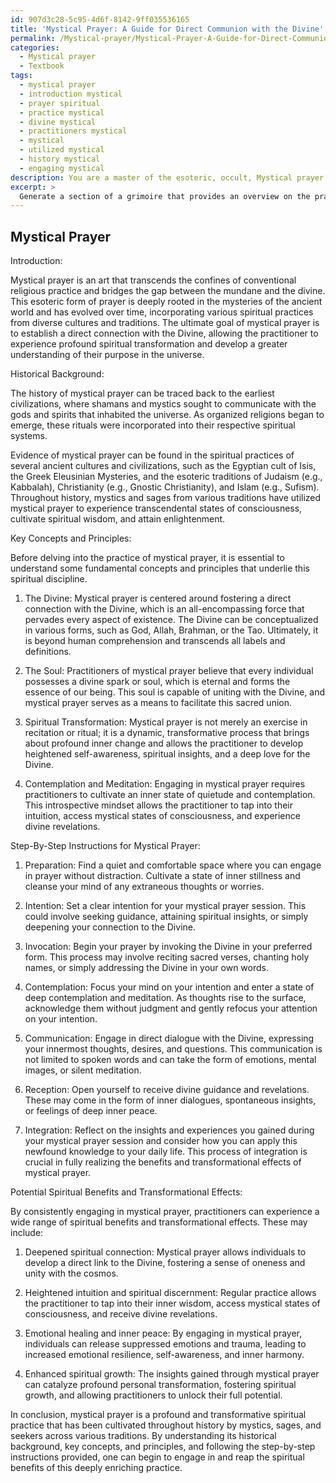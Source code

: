 ```yaml
---
id: 907d3c28-5c95-4d6f-8142-9ff035536165
title: 'Mystical Prayer: A Guide for Direct Communion with the Divine'
permalink: /Mystical-prayer/Mystical-Prayer-A-Guide-for-Direct-Communion-with-the-Divine/
categories:
  - Mystical prayer
  - Textbook
tags:
  - mystical prayer
  - introduction mystical
  - prayer spiritual
  - practice mystical
  - divine mystical
  - practitioners mystical
  - mystical
  - utilized mystical
  - history mystical
  - engaging mystical
description: You are a master of the esoteric, occult, Mystical prayer and education, you have written many textbooks on the subject in ways that provide students with rich and deep understanding of the subject. You are being asked to write textbook-like sections on a topic and you do it with full context, explainability, and reliability in accuracy to the true facts of the topic at hand, in a textbook style that a student would easily be able to learn from, in a rich, engaging, and contextual way. Always include relevant context (such as formulas and history), related concepts, and in a way that someone can gain deep insights from.
excerpt: > 
  Generate a section of a grimoire that provides an overview on the practice of Mystical prayer. Include information on its historical background, the key concepts and principles one must understand, and step-by-step instructions on how to engage in Mystical prayer effectively. Additionally, highlight the potential spiritual benefits and transformational effects that can be experienced by the practitioner of this occult art.
---
```


## Mystical Prayer

Introduction:

Mystical prayer is an art that transcends the confines of conventional religious practice and bridges the gap between the mundane and the divine. This esoteric form of prayer is deeply rooted in the mysteries of the ancient world and has evolved over time, incorporating various spiritual practices from diverse cultures and traditions. The ultimate goal of mystical prayer is to establish a direct connection with the Divine, allowing the practitioner to experience profound spiritual transformation and develop a greater understanding of their purpose in the universe.

Historical Background:

The history of mystical prayer can be traced back to the earliest civilizations, where shamans and mystics sought to communicate with the gods and spirits that inhabited the universe. As organized religions began to emerge, these rituals were incorporated into their respective spiritual systems.

Evidence of mystical prayer can be found in the spiritual practices of several ancient cultures and civilizations, such as the Egyptian cult of Isis, the Greek Eleusinian Mysteries, and the esoteric traditions of Judaism (e.g., Kabbalah), Christianity (e.g., Gnostic Christianity), and Islam (e.g., Sufism). Throughout history, mystics and sages from various traditions have utilized mystical prayer to experience transcendental states of consciousness, cultivate spiritual wisdom, and attain enlightenment. 

Key Concepts and Principles:

Before delving into the practice of mystical prayer, it is essential to understand some fundamental concepts and principles that underlie this spiritual discipline. 

1. The Divine: Mystical prayer is centered around fostering a direct connection with the Divine, which is an all-encompassing force that pervades every aspect of existence. The Divine can be conceptualized in various forms, such as God, Allah, Brahman, or the Tao. Ultimately, it is beyond human comprehension and transcends all labels and definitions.

2. The Soul: Practitioners of mystical prayer believe that every individual possesses a divine spark or soul, which is eternal and forms the essence of our being. This soul is capable of uniting with the Divine, and mystical prayer serves as a means to facilitate this sacred union.

3. Spiritual Transformation: Mystical prayer is not merely an exercise in recitation or ritual; it is a dynamic, transformative process that brings about profound inner change and allows the practitioner to develop heightened self-awareness, spiritual insights, and a deep love for the Divine.

4. Contemplation and Meditation: Engaging in mystical prayer requires practitioners to cultivate an inner state of quietude and contemplation. This introspective mindset allows the practitioner to tap into their intuition, access mystical states of consciousness, and experience divine revelations.

Step-By-Step Instructions for Mystical Prayer:

1. Preparation: Find a quiet and comfortable space where you can engage in prayer without distraction. Cultivate a state of inner stillness and cleanse your mind of any extraneous thoughts or worries.

2. Intention: Set a clear intention for your mystical prayer session. This could involve seeking guidance, attaining spiritual insights, or simply deepening your connection to the Divine.

3. Invocation: Begin your prayer by invoking the Divine in your preferred form. This process may involve reciting sacred verses, chanting holy names, or simply addressing the Divine in your own words.

4. Contemplation: Focus your mind on your intention and enter a state of deep contemplation and meditation. As thoughts rise to the surface, acknowledge them without judgment and gently refocus your attention on your intention. 

5. Communication: Engage in direct dialogue with the Divine, expressing your innermost thoughts, desires, and questions. This communication is not limited to spoken words and can take the form of emotions, mental images, or silent meditation.

6. Reception: Open yourself to receive divine guidance and revelations. These may come in the form of inner dialogues, spontaneous insights, or feelings of deep inner peace.

7. Integration: Reflect on the insights and experiences you gained during your mystical prayer session and consider how you can apply this newfound knowledge to your daily life. This process of integration is crucial in fully realizing the benefits and transformational effects of mystical prayer.

Potential Spiritual Benefits and Transformational Effects:

By consistently engaging in mystical prayer, practitioners can experience a wide range of spiritual benefits and transformational effects. These may include:

1. Deepened spiritual connection: Mystical prayer allows individuals to develop a direct link to the Divine, fostering a sense of oneness and unity with the cosmos.

2. Heightened intuition and spiritual discernment: Regular practice allows the practitioner to tap into their inner wisdom, access mystical states of consciousness, and receive divine revelations.

3. Emotional healing and inner peace: By engaging in mystical prayer, individuals can release suppressed emotions and trauma, leading to increased emotional resilience, self-awareness, and inner harmony.

4. Enhanced spiritual growth: The insights gained through mystical prayer can catalyze profound personal transformation, fostering spiritual growth, and allowing practitioners to unlock their full potential.

In conclusion, mystical prayer is a profound and transformative spiritual practice that has been cultivated throughout history by mystics, sages, and seekers across various traditions. By understanding its historical background, key concepts, and principles, and following the step-by-step instructions provided, one can begin to engage in and reap the spiritual benefits of this deeply enriching practice.
